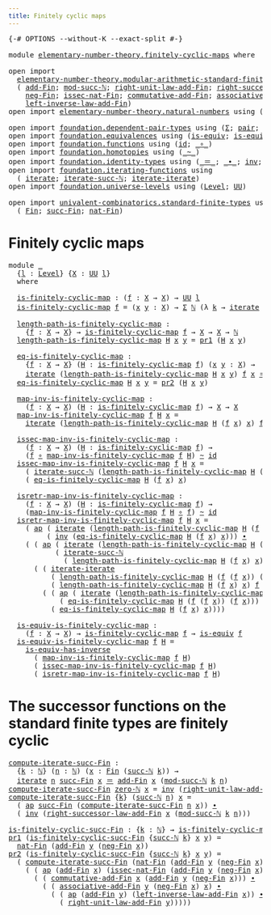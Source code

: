 ```yaml
---
title: Finitely cyclic maps
---
```


<pre class="Agda"><a id="46" class="Symbol">{-#</a> <a id="50" class="Keyword">OPTIONS</a> <a id="58" class="Pragma">--without-K</a> <a id="70" class="Pragma">--exact-split</a> <a id="84" class="Symbol">#-}</a>

<a id="89" class="Keyword">module</a> <a id="96" href="elementary-number-theory.finitely-cyclic-maps.html" class="Module">elementary-number-theory.finitely-cyclic-maps</a> <a id="142" class="Keyword">where</a>

<a id="149" class="Keyword">open</a> <a id="154" class="Keyword">import</a>
  <a id="163" href="elementary-number-theory.modular-arithmetic-standard-finite-types.html" class="Module">elementary-number-theory.modular-arithmetic-standard-finite-types</a> <a id="229" class="Keyword">using</a>
  <a id="237" class="Symbol">(</a> <a id="239" href="elementary-number-theory.modular-arithmetic-standard-finite-types.html#6113" class="Function">add-Fin</a><a id="246" class="Symbol">;</a> <a id="248" href="elementary-number-theory.modular-arithmetic-standard-finite-types.html#2844" class="Function">mod-succ-ℕ</a><a id="258" class="Symbol">;</a> <a id="260" href="elementary-number-theory.modular-arithmetic-standard-finite-types.html#10493" class="Function">right-unit-law-add-Fin</a><a id="282" class="Symbol">;</a> <a id="284" href="elementary-number-theory.modular-arithmetic-standard-finite-types.html#12653" class="Function">right-successor-law-add-Fin</a><a id="311" class="Symbol">;</a>
    <a id="317" href="elementary-number-theory.modular-arithmetic-standard-finite-types.html#7873" class="Function">neg-Fin</a><a id="324" class="Symbol">;</a> <a id="326" href="elementary-number-theory.modular-arithmetic-standard-finite-types.html#5453" class="Function">issec-nat-Fin</a><a id="339" class="Symbol">;</a> <a id="341" href="elementary-number-theory.modular-arithmetic-standard-finite-types.html#9086" class="Function">commutative-add-Fin</a><a id="360" class="Symbol">;</a> <a id="362" href="elementary-number-theory.modular-arithmetic-standard-finite-types.html#9260" class="Function">associative-add-Fin</a><a id="381" class="Symbol">;</a>
    <a id="387" href="elementary-number-theory.modular-arithmetic-standard-finite-types.html#11177" class="Function">left-inverse-law-add-Fin</a><a id="411" class="Symbol">)</a>
<a id="413" class="Keyword">open</a> <a id="418" class="Keyword">import</a> <a id="425" href="elementary-number-theory.natural-numbers.html" class="Module">elementary-number-theory.natural-numbers</a> <a id="466" class="Keyword">using</a> <a id="472" class="Symbol">(</a><a id="473" href="elementary-number-theory.natural-numbers.html#1458" class="Datatype">ℕ</a><a id="474" class="Symbol">;</a> <a id="476" href="elementary-number-theory.natural-numbers.html#1479" class="InductiveConstructor">zero-ℕ</a><a id="482" class="Symbol">;</a> <a id="484" href="elementary-number-theory.natural-numbers.html#1492" class="InductiveConstructor">succ-ℕ</a><a id="490" class="Symbol">)</a>

<a id="493" class="Keyword">open</a> <a id="498" class="Keyword">import</a> <a id="505" href="foundation.dependent-pair-types.html" class="Module">foundation.dependent-pair-types</a> <a id="537" class="Keyword">using</a> <a id="543" class="Symbol">(</a><a id="544" href="foundation-core.dependent-pair-types.html#515" class="Record">Σ</a><a id="545" class="Symbol">;</a> <a id="547" href="foundation-core.dependent-pair-types.html#588" class="InductiveConstructor">pair</a><a id="551" class="Symbol">;</a> <a id="553" href="foundation-core.dependent-pair-types.html#605" class="Field">pr1</a><a id="556" class="Symbol">;</a> <a id="558" href="foundation-core.dependent-pair-types.html#617" class="Field">pr2</a><a id="561" class="Symbol">)</a>
<a id="563" class="Keyword">open</a> <a id="568" class="Keyword">import</a> <a id="575" href="foundation.equivalences.html" class="Module">foundation.equivalences</a> <a id="599" class="Keyword">using</a> <a id="605" class="Symbol">(</a><a id="606" href="foundation-core.equivalences.html#1556" class="Function">is-equiv</a><a id="614" class="Symbol">;</a> <a id="616" href="foundation-core.equivalences.html#3013" class="Function">is-equiv-has-inverse</a><a id="636" class="Symbol">)</a>
<a id="638" class="Keyword">open</a> <a id="643" class="Keyword">import</a> <a id="650" href="foundation.functions.html" class="Module">foundation.functions</a> <a id="671" class="Keyword">using</a> <a id="677" class="Symbol">(</a><a id="678" href="foundation-core.functions.html#322" class="Function">id</a><a id="680" class="Symbol">;</a> <a id="682" href="foundation-core.functions.html#420" class="Function Operator">_∘_</a><a id="685" class="Symbol">)</a>
<a id="687" class="Keyword">open</a> <a id="692" class="Keyword">import</a> <a id="699" href="foundation.homotopies.html" class="Module">foundation.homotopies</a> <a id="721" class="Keyword">using</a> <a id="727" class="Symbol">(</a><a id="728" href="foundation-core.homotopies.html#627" class="Function Operator">_~_</a><a id="731" class="Symbol">)</a>
<a id="733" class="Keyword">open</a> <a id="738" class="Keyword">import</a> <a id="745" href="foundation.identity-types.html" class="Module">foundation.identity-types</a> <a id="771" class="Keyword">using</a> <a id="777" class="Symbol">(</a><a id="778" href="foundation-core.identity-types.html#1865" class="Function Operator">_＝_</a><a id="781" class="Symbol">;</a> <a id="783" href="foundation-core.identity-types.html#2425" class="Function Operator">_∙_</a><a id="786" class="Symbol">;</a> <a id="788" href="foundation-core.identity-types.html#2729" class="Function">inv</a><a id="791" class="Symbol">;</a> <a id="793" href="foundation-core.identity-types.html#4003" class="Function">ap</a><a id="795" class="Symbol">)</a>
<a id="797" class="Keyword">open</a> <a id="802" class="Keyword">import</a> <a id="809" href="foundation.iterating-functions.html" class="Module">foundation.iterating-functions</a> <a id="840" class="Keyword">using</a>
  <a id="848" class="Symbol">(</a> <a id="850" href="foundation.iterating-functions.html#1798" class="Function">iterate</a><a id="857" class="Symbol">;</a> <a id="859" href="foundation.iterating-functions.html#2134" class="Function">iterate-succ-ℕ</a><a id="873" class="Symbol">;</a> <a id="875" href="foundation.iterating-functions.html#3582" class="Function">iterate-iterate</a><a id="890" class="Symbol">)</a>
<a id="892" class="Keyword">open</a> <a id="897" class="Keyword">import</a> <a id="904" href="foundation.universe-levels.html" class="Module">foundation.universe-levels</a> <a id="931" class="Keyword">using</a> <a id="937" class="Symbol">(</a><a id="938" href="Agda.Primitive.html#597" class="Postulate">Level</a><a id="943" class="Symbol">;</a> <a id="945" href="foundation-core.universe-levels.html#235" class="Primitive">UU</a><a id="947" class="Symbol">)</a>

<a id="950" class="Keyword">open</a> <a id="955" class="Keyword">import</a> <a id="962" href="univalent-combinatorics.standard-finite-types.html" class="Module">univalent-combinatorics.standard-finite-types</a> <a id="1008" class="Keyword">using</a>
  <a id="1016" class="Symbol">(</a> <a id="1018" href="univalent-combinatorics.standard-finite-types.html#2293" class="Function">Fin</a><a id="1021" class="Symbol">;</a> <a id="1023" href="univalent-combinatorics.standard-finite-types.html#7812" class="Function">succ-Fin</a><a id="1031" class="Symbol">;</a> <a id="1033" href="univalent-combinatorics.standard-finite-types.html#5814" class="Function">nat-Fin</a><a id="1040" class="Symbol">)</a>
</pre>
# Finitely cyclic maps

<pre class="Agda"><a id="1079" class="Keyword">module</a> <a id="1086" href="elementary-number-theory.finitely-cyclic-maps.html#1086" class="Module">_</a>
  <a id="1090" class="Symbol">{</a><a id="1091" href="elementary-number-theory.finitely-cyclic-maps.html#1091" class="Bound">l</a> <a id="1093" class="Symbol">:</a> <a id="1095" href="Agda.Primitive.html#597" class="Postulate">Level</a><a id="1100" class="Symbol">}</a> <a id="1102" class="Symbol">{</a><a id="1103" href="elementary-number-theory.finitely-cyclic-maps.html#1103" class="Bound">X</a> <a id="1105" class="Symbol">:</a> <a id="1107" href="foundation-core.universe-levels.html#235" class="Primitive">UU</a> <a id="1110" href="elementary-number-theory.finitely-cyclic-maps.html#1091" class="Bound">l</a><a id="1111" class="Symbol">}</a>
  <a id="1115" class="Keyword">where</a>

  <a id="1124" href="elementary-number-theory.finitely-cyclic-maps.html#1124" class="Function">is-finitely-cyclic-map</a> <a id="1147" class="Symbol">:</a> <a id="1149" class="Symbol">(</a><a id="1150" href="elementary-number-theory.finitely-cyclic-maps.html#1150" class="Bound">f</a> <a id="1152" class="Symbol">:</a> <a id="1154" href="elementary-number-theory.finitely-cyclic-maps.html#1103" class="Bound">X</a> <a id="1156" class="Symbol">→</a> <a id="1158" href="elementary-number-theory.finitely-cyclic-maps.html#1103" class="Bound">X</a><a id="1159" class="Symbol">)</a> <a id="1161" class="Symbol">→</a> <a id="1163" href="foundation-core.universe-levels.html#235" class="Primitive">UU</a> <a id="1166" href="elementary-number-theory.finitely-cyclic-maps.html#1091" class="Bound">l</a>
  <a id="1170" href="elementary-number-theory.finitely-cyclic-maps.html#1124" class="Function">is-finitely-cyclic-map</a> <a id="1193" href="elementary-number-theory.finitely-cyclic-maps.html#1193" class="Bound">f</a> <a id="1195" class="Symbol">=</a> <a id="1197" class="Symbol">(</a><a id="1198" href="elementary-number-theory.finitely-cyclic-maps.html#1198" class="Bound">x</a> <a id="1200" href="elementary-number-theory.finitely-cyclic-maps.html#1200" class="Bound">y</a> <a id="1202" class="Symbol">:</a> <a id="1204" href="elementary-number-theory.finitely-cyclic-maps.html#1103" class="Bound">X</a><a id="1205" class="Symbol">)</a> <a id="1207" class="Symbol">→</a> <a id="1209" href="foundation-core.dependent-pair-types.html#515" class="Record">Σ</a> <a id="1211" href="elementary-number-theory.natural-numbers.html#1458" class="Datatype">ℕ</a> <a id="1213" class="Symbol">(λ</a> <a id="1216" href="elementary-number-theory.finitely-cyclic-maps.html#1216" class="Bound">k</a> <a id="1218" class="Symbol">→</a> <a id="1220" href="foundation.iterating-functions.html#1798" class="Function">iterate</a> <a id="1228" href="elementary-number-theory.finitely-cyclic-maps.html#1216" class="Bound">k</a> <a id="1230" href="elementary-number-theory.finitely-cyclic-maps.html#1193" class="Bound">f</a> <a id="1232" href="elementary-number-theory.finitely-cyclic-maps.html#1198" class="Bound">x</a> <a id="1234" href="foundation-core.identity-types.html#1865" class="Function Operator">＝</a> <a id="1236" href="elementary-number-theory.finitely-cyclic-maps.html#1200" class="Bound">y</a><a id="1237" class="Symbol">)</a>

  <a id="1242" href="elementary-number-theory.finitely-cyclic-maps.html#1242" class="Function">length-path-is-finitely-cyclic-map</a> <a id="1277" class="Symbol">:</a>
    <a id="1283" class="Symbol">{</a><a id="1284" href="elementary-number-theory.finitely-cyclic-maps.html#1284" class="Bound">f</a> <a id="1286" class="Symbol">:</a> <a id="1288" href="elementary-number-theory.finitely-cyclic-maps.html#1103" class="Bound">X</a> <a id="1290" class="Symbol">→</a> <a id="1292" href="elementary-number-theory.finitely-cyclic-maps.html#1103" class="Bound">X</a><a id="1293" class="Symbol">}</a> <a id="1295" class="Symbol">→</a> <a id="1297" href="elementary-number-theory.finitely-cyclic-maps.html#1124" class="Function">is-finitely-cyclic-map</a> <a id="1320" href="elementary-number-theory.finitely-cyclic-maps.html#1284" class="Bound">f</a> <a id="1322" class="Symbol">→</a> <a id="1324" href="elementary-number-theory.finitely-cyclic-maps.html#1103" class="Bound">X</a> <a id="1326" class="Symbol">→</a> <a id="1328" href="elementary-number-theory.finitely-cyclic-maps.html#1103" class="Bound">X</a> <a id="1330" class="Symbol">→</a> <a id="1332" href="elementary-number-theory.natural-numbers.html#1458" class="Datatype">ℕ</a>
  <a id="1336" href="elementary-number-theory.finitely-cyclic-maps.html#1242" class="Function">length-path-is-finitely-cyclic-map</a> <a id="1371" href="elementary-number-theory.finitely-cyclic-maps.html#1371" class="Bound">H</a> <a id="1373" href="elementary-number-theory.finitely-cyclic-maps.html#1373" class="Bound">x</a> <a id="1375" href="elementary-number-theory.finitely-cyclic-maps.html#1375" class="Bound">y</a> <a id="1377" class="Symbol">=</a> <a id="1379" href="foundation-core.dependent-pair-types.html#605" class="Field">pr1</a> <a id="1383" class="Symbol">(</a><a id="1384" href="elementary-number-theory.finitely-cyclic-maps.html#1371" class="Bound">H</a> <a id="1386" href="elementary-number-theory.finitely-cyclic-maps.html#1373" class="Bound">x</a> <a id="1388" href="elementary-number-theory.finitely-cyclic-maps.html#1375" class="Bound">y</a><a id="1389" class="Symbol">)</a>

  <a id="1394" href="elementary-number-theory.finitely-cyclic-maps.html#1394" class="Function">eq-is-finitely-cyclic-map</a> <a id="1420" class="Symbol">:</a>
    <a id="1426" class="Symbol">{</a><a id="1427" href="elementary-number-theory.finitely-cyclic-maps.html#1427" class="Bound">f</a> <a id="1429" class="Symbol">:</a> <a id="1431" href="elementary-number-theory.finitely-cyclic-maps.html#1103" class="Bound">X</a> <a id="1433" class="Symbol">→</a> <a id="1435" href="elementary-number-theory.finitely-cyclic-maps.html#1103" class="Bound">X</a><a id="1436" class="Symbol">}</a> <a id="1438" class="Symbol">(</a><a id="1439" href="elementary-number-theory.finitely-cyclic-maps.html#1439" class="Bound">H</a> <a id="1441" class="Symbol">:</a> <a id="1443" href="elementary-number-theory.finitely-cyclic-maps.html#1124" class="Function">is-finitely-cyclic-map</a> <a id="1466" href="elementary-number-theory.finitely-cyclic-maps.html#1427" class="Bound">f</a><a id="1467" class="Symbol">)</a> <a id="1469" class="Symbol">(</a><a id="1470" href="elementary-number-theory.finitely-cyclic-maps.html#1470" class="Bound">x</a> <a id="1472" href="elementary-number-theory.finitely-cyclic-maps.html#1472" class="Bound">y</a> <a id="1474" class="Symbol">:</a> <a id="1476" href="elementary-number-theory.finitely-cyclic-maps.html#1103" class="Bound">X</a><a id="1477" class="Symbol">)</a> <a id="1479" class="Symbol">→</a>
    <a id="1485" href="foundation.iterating-functions.html#1798" class="Function">iterate</a> <a id="1493" class="Symbol">(</a><a id="1494" href="elementary-number-theory.finitely-cyclic-maps.html#1242" class="Function">length-path-is-finitely-cyclic-map</a> <a id="1529" href="elementary-number-theory.finitely-cyclic-maps.html#1439" class="Bound">H</a> <a id="1531" href="elementary-number-theory.finitely-cyclic-maps.html#1470" class="Bound">x</a> <a id="1533" href="elementary-number-theory.finitely-cyclic-maps.html#1472" class="Bound">y</a><a id="1534" class="Symbol">)</a> <a id="1536" href="elementary-number-theory.finitely-cyclic-maps.html#1427" class="Bound">f</a> <a id="1538" href="elementary-number-theory.finitely-cyclic-maps.html#1470" class="Bound">x</a> <a id="1540" href="foundation-core.identity-types.html#1865" class="Function Operator">＝</a> <a id="1542" href="elementary-number-theory.finitely-cyclic-maps.html#1472" class="Bound">y</a>
  <a id="1546" href="elementary-number-theory.finitely-cyclic-maps.html#1394" class="Function">eq-is-finitely-cyclic-map</a> <a id="1572" href="elementary-number-theory.finitely-cyclic-maps.html#1572" class="Bound">H</a> <a id="1574" href="elementary-number-theory.finitely-cyclic-maps.html#1574" class="Bound">x</a> <a id="1576" href="elementary-number-theory.finitely-cyclic-maps.html#1576" class="Bound">y</a> <a id="1578" class="Symbol">=</a> <a id="1580" href="foundation-core.dependent-pair-types.html#617" class="Field">pr2</a> <a id="1584" class="Symbol">(</a><a id="1585" href="elementary-number-theory.finitely-cyclic-maps.html#1572" class="Bound">H</a> <a id="1587" href="elementary-number-theory.finitely-cyclic-maps.html#1574" class="Bound">x</a> <a id="1589" href="elementary-number-theory.finitely-cyclic-maps.html#1576" class="Bound">y</a><a id="1590" class="Symbol">)</a>

  <a id="1595" href="elementary-number-theory.finitely-cyclic-maps.html#1595" class="Function">map-inv-is-finitely-cyclic-map</a> <a id="1626" class="Symbol">:</a>
    <a id="1632" class="Symbol">(</a><a id="1633" href="elementary-number-theory.finitely-cyclic-maps.html#1633" class="Bound">f</a> <a id="1635" class="Symbol">:</a> <a id="1637" href="elementary-number-theory.finitely-cyclic-maps.html#1103" class="Bound">X</a> <a id="1639" class="Symbol">→</a> <a id="1641" href="elementary-number-theory.finitely-cyclic-maps.html#1103" class="Bound">X</a><a id="1642" class="Symbol">)</a> <a id="1644" class="Symbol">(</a><a id="1645" href="elementary-number-theory.finitely-cyclic-maps.html#1645" class="Bound">H</a> <a id="1647" class="Symbol">:</a> <a id="1649" href="elementary-number-theory.finitely-cyclic-maps.html#1124" class="Function">is-finitely-cyclic-map</a> <a id="1672" href="elementary-number-theory.finitely-cyclic-maps.html#1633" class="Bound">f</a><a id="1673" class="Symbol">)</a> <a id="1675" class="Symbol">→</a> <a id="1677" href="elementary-number-theory.finitely-cyclic-maps.html#1103" class="Bound">X</a> <a id="1679" class="Symbol">→</a> <a id="1681" href="elementary-number-theory.finitely-cyclic-maps.html#1103" class="Bound">X</a>
  <a id="1685" href="elementary-number-theory.finitely-cyclic-maps.html#1595" class="Function">map-inv-is-finitely-cyclic-map</a> <a id="1716" href="elementary-number-theory.finitely-cyclic-maps.html#1716" class="Bound">f</a> <a id="1718" href="elementary-number-theory.finitely-cyclic-maps.html#1718" class="Bound">H</a> <a id="1720" href="elementary-number-theory.finitely-cyclic-maps.html#1720" class="Bound">x</a> <a id="1722" class="Symbol">=</a>
    <a id="1728" href="foundation.iterating-functions.html#1798" class="Function">iterate</a> <a id="1736" class="Symbol">(</a><a id="1737" href="elementary-number-theory.finitely-cyclic-maps.html#1242" class="Function">length-path-is-finitely-cyclic-map</a> <a id="1772" href="elementary-number-theory.finitely-cyclic-maps.html#1718" class="Bound">H</a> <a id="1774" class="Symbol">(</a><a id="1775" href="elementary-number-theory.finitely-cyclic-maps.html#1716" class="Bound">f</a> <a id="1777" href="elementary-number-theory.finitely-cyclic-maps.html#1720" class="Bound">x</a><a id="1778" class="Symbol">)</a> <a id="1780" href="elementary-number-theory.finitely-cyclic-maps.html#1720" class="Bound">x</a><a id="1781" class="Symbol">)</a> <a id="1783" href="elementary-number-theory.finitely-cyclic-maps.html#1716" class="Bound">f</a> <a id="1785" href="elementary-number-theory.finitely-cyclic-maps.html#1720" class="Bound">x</a>

  <a id="1790" href="elementary-number-theory.finitely-cyclic-maps.html#1790" class="Function">issec-map-inv-is-finitely-cyclic-map</a> <a id="1827" class="Symbol">:</a>
    <a id="1833" class="Symbol">(</a><a id="1834" href="elementary-number-theory.finitely-cyclic-maps.html#1834" class="Bound">f</a> <a id="1836" class="Symbol">:</a> <a id="1838" href="elementary-number-theory.finitely-cyclic-maps.html#1103" class="Bound">X</a> <a id="1840" class="Symbol">→</a> <a id="1842" href="elementary-number-theory.finitely-cyclic-maps.html#1103" class="Bound">X</a><a id="1843" class="Symbol">)</a> <a id="1845" class="Symbol">(</a><a id="1846" href="elementary-number-theory.finitely-cyclic-maps.html#1846" class="Bound">H</a> <a id="1848" class="Symbol">:</a> <a id="1850" href="elementary-number-theory.finitely-cyclic-maps.html#1124" class="Function">is-finitely-cyclic-map</a> <a id="1873" href="elementary-number-theory.finitely-cyclic-maps.html#1834" class="Bound">f</a><a id="1874" class="Symbol">)</a> <a id="1876" class="Symbol">→</a>
    <a id="1882" class="Symbol">(</a><a id="1883" href="elementary-number-theory.finitely-cyclic-maps.html#1834" class="Bound">f</a> <a id="1885" href="foundation-core.functions.html#420" class="Function Operator">∘</a> <a id="1887" href="elementary-number-theory.finitely-cyclic-maps.html#1595" class="Function">map-inv-is-finitely-cyclic-map</a> <a id="1918" href="elementary-number-theory.finitely-cyclic-maps.html#1834" class="Bound">f</a> <a id="1920" href="elementary-number-theory.finitely-cyclic-maps.html#1846" class="Bound">H</a><a id="1921" class="Symbol">)</a> <a id="1923" href="foundation-core.homotopies.html#627" class="Function Operator">~</a> <a id="1925" href="foundation-core.functions.html#322" class="Function">id</a>
  <a id="1930" href="elementary-number-theory.finitely-cyclic-maps.html#1790" class="Function">issec-map-inv-is-finitely-cyclic-map</a> <a id="1967" href="elementary-number-theory.finitely-cyclic-maps.html#1967" class="Bound">f</a> <a id="1969" href="elementary-number-theory.finitely-cyclic-maps.html#1969" class="Bound">H</a> <a id="1971" href="elementary-number-theory.finitely-cyclic-maps.html#1971" class="Bound">x</a> <a id="1973" class="Symbol">=</a>
    <a id="1979" class="Symbol">(</a> <a id="1981" href="foundation.iterating-functions.html#2134" class="Function">iterate-succ-ℕ</a> <a id="1996" class="Symbol">(</a><a id="1997" href="elementary-number-theory.finitely-cyclic-maps.html#1242" class="Function">length-path-is-finitely-cyclic-map</a> <a id="2032" href="elementary-number-theory.finitely-cyclic-maps.html#1969" class="Bound">H</a> <a id="2034" class="Symbol">(</a><a id="2035" href="elementary-number-theory.finitely-cyclic-maps.html#1967" class="Bound">f</a> <a id="2037" href="elementary-number-theory.finitely-cyclic-maps.html#1971" class="Bound">x</a><a id="2038" class="Symbol">)</a> <a id="2040" href="elementary-number-theory.finitely-cyclic-maps.html#1971" class="Bound">x</a><a id="2041" class="Symbol">)</a> <a id="2043" href="elementary-number-theory.finitely-cyclic-maps.html#1967" class="Bound">f</a> <a id="2045" href="elementary-number-theory.finitely-cyclic-maps.html#1971" class="Bound">x</a><a id="2046" class="Symbol">)</a> <a id="2048" href="foundation-core.identity-types.html#2425" class="Function Operator">∙</a>
    <a id="2054" class="Symbol">(</a> <a id="2056" href="elementary-number-theory.finitely-cyclic-maps.html#1394" class="Function">eq-is-finitely-cyclic-map</a> <a id="2082" href="elementary-number-theory.finitely-cyclic-maps.html#1969" class="Bound">H</a> <a id="2084" class="Symbol">(</a><a id="2085" href="elementary-number-theory.finitely-cyclic-maps.html#1967" class="Bound">f</a> <a id="2087" href="elementary-number-theory.finitely-cyclic-maps.html#1971" class="Bound">x</a><a id="2088" class="Symbol">)</a> <a id="2090" href="elementary-number-theory.finitely-cyclic-maps.html#1971" class="Bound">x</a><a id="2091" class="Symbol">)</a>

  <a id="2096" href="elementary-number-theory.finitely-cyclic-maps.html#2096" class="Function">isretr-map-inv-is-finitely-cyclic-map</a> <a id="2134" class="Symbol">:</a>
    <a id="2140" class="Symbol">(</a><a id="2141" href="elementary-number-theory.finitely-cyclic-maps.html#2141" class="Bound">f</a> <a id="2143" class="Symbol">:</a> <a id="2145" href="elementary-number-theory.finitely-cyclic-maps.html#1103" class="Bound">X</a> <a id="2147" class="Symbol">→</a> <a id="2149" href="elementary-number-theory.finitely-cyclic-maps.html#1103" class="Bound">X</a><a id="2150" class="Symbol">)</a> <a id="2152" class="Symbol">(</a><a id="2153" href="elementary-number-theory.finitely-cyclic-maps.html#2153" class="Bound">H</a> <a id="2155" class="Symbol">:</a> <a id="2157" href="elementary-number-theory.finitely-cyclic-maps.html#1124" class="Function">is-finitely-cyclic-map</a> <a id="2180" href="elementary-number-theory.finitely-cyclic-maps.html#2141" class="Bound">f</a><a id="2181" class="Symbol">)</a> <a id="2183" class="Symbol">→</a>
    <a id="2189" class="Symbol">(</a><a id="2190" href="elementary-number-theory.finitely-cyclic-maps.html#1595" class="Function">map-inv-is-finitely-cyclic-map</a> <a id="2221" href="elementary-number-theory.finitely-cyclic-maps.html#2141" class="Bound">f</a> <a id="2223" href="elementary-number-theory.finitely-cyclic-maps.html#2153" class="Bound">H</a> <a id="2225" href="foundation-core.functions.html#420" class="Function Operator">∘</a> <a id="2227" href="elementary-number-theory.finitely-cyclic-maps.html#2141" class="Bound">f</a><a id="2228" class="Symbol">)</a> <a id="2230" href="foundation-core.homotopies.html#627" class="Function Operator">~</a> <a id="2232" href="foundation-core.functions.html#322" class="Function">id</a>
  <a id="2237" href="elementary-number-theory.finitely-cyclic-maps.html#2096" class="Function">isretr-map-inv-is-finitely-cyclic-map</a> <a id="2275" href="elementary-number-theory.finitely-cyclic-maps.html#2275" class="Bound">f</a> <a id="2277" href="elementary-number-theory.finitely-cyclic-maps.html#2277" class="Bound">H</a> <a id="2279" href="elementary-number-theory.finitely-cyclic-maps.html#2279" class="Bound">x</a> <a id="2281" class="Symbol">=</a>
    <a id="2287" class="Symbol">(</a> <a id="2289" href="foundation-core.identity-types.html#4003" class="Function">ap</a> <a id="2292" class="Symbol">(</a> <a id="2294" href="foundation.iterating-functions.html#1798" class="Function">iterate</a> <a id="2302" class="Symbol">(</a><a id="2303" href="elementary-number-theory.finitely-cyclic-maps.html#1242" class="Function">length-path-is-finitely-cyclic-map</a> <a id="2338" href="elementary-number-theory.finitely-cyclic-maps.html#2277" class="Bound">H</a> <a id="2340" class="Symbol">(</a><a id="2341" href="elementary-number-theory.finitely-cyclic-maps.html#2275" class="Bound">f</a> <a id="2343" class="Symbol">(</a><a id="2344" href="elementary-number-theory.finitely-cyclic-maps.html#2275" class="Bound">f</a> <a id="2346" href="elementary-number-theory.finitely-cyclic-maps.html#2279" class="Bound">x</a><a id="2347" class="Symbol">))</a> <a id="2350" class="Symbol">(</a><a id="2351" href="elementary-number-theory.finitely-cyclic-maps.html#2275" class="Bound">f</a> <a id="2353" href="elementary-number-theory.finitely-cyclic-maps.html#2279" class="Bound">x</a><a id="2354" class="Symbol">))</a> <a id="2357" href="elementary-number-theory.finitely-cyclic-maps.html#2275" class="Bound">f</a> <a id="2359" href="foundation-core.functions.html#420" class="Function Operator">∘</a> <a id="2361" href="elementary-number-theory.finitely-cyclic-maps.html#2275" class="Bound">f</a><a id="2362" class="Symbol">)</a>
         <a id="2373" class="Symbol">(</a> <a id="2375" href="foundation-core.identity-types.html#2729" class="Function">inv</a> <a id="2379" class="Symbol">(</a><a id="2380" href="elementary-number-theory.finitely-cyclic-maps.html#1394" class="Function">eq-is-finitely-cyclic-map</a> <a id="2406" href="elementary-number-theory.finitely-cyclic-maps.html#2277" class="Bound">H</a> <a id="2408" class="Symbol">(</a><a id="2409" href="elementary-number-theory.finitely-cyclic-maps.html#2275" class="Bound">f</a> <a id="2411" href="elementary-number-theory.finitely-cyclic-maps.html#2279" class="Bound">x</a><a id="2412" class="Symbol">)</a> <a id="2414" href="elementary-number-theory.finitely-cyclic-maps.html#2279" class="Bound">x</a><a id="2415" class="Symbol">)))</a> <a id="2419" href="foundation-core.identity-types.html#2425" class="Function Operator">∙</a>
    <a id="2425" class="Symbol">(</a> <a id="2427" class="Symbol">(</a> <a id="2429" href="foundation-core.identity-types.html#4003" class="Function">ap</a> <a id="2432" class="Symbol">(</a> <a id="2434" href="foundation.iterating-functions.html#1798" class="Function">iterate</a> <a id="2442" class="Symbol">(</a><a id="2443" href="elementary-number-theory.finitely-cyclic-maps.html#1242" class="Function">length-path-is-finitely-cyclic-map</a> <a id="2478" href="elementary-number-theory.finitely-cyclic-maps.html#2277" class="Bound">H</a> <a id="2480" class="Symbol">(</a><a id="2481" href="elementary-number-theory.finitely-cyclic-maps.html#2275" class="Bound">f</a> <a id="2483" class="Symbol">(</a><a id="2484" href="elementary-number-theory.finitely-cyclic-maps.html#2275" class="Bound">f</a> <a id="2486" href="elementary-number-theory.finitely-cyclic-maps.html#2279" class="Bound">x</a><a id="2487" class="Symbol">))</a> <a id="2490" class="Symbol">(</a><a id="2491" href="elementary-number-theory.finitely-cyclic-maps.html#2275" class="Bound">f</a> <a id="2493" href="elementary-number-theory.finitely-cyclic-maps.html#2279" class="Bound">x</a><a id="2494" class="Symbol">))</a> <a id="2497" href="elementary-number-theory.finitely-cyclic-maps.html#2275" class="Bound">f</a><a id="2498" class="Symbol">)</a>
           <a id="2511" class="Symbol">(</a> <a id="2513" href="foundation.iterating-functions.html#2134" class="Function">iterate-succ-ℕ</a>
             <a id="2541" class="Symbol">(</a> <a id="2543" href="elementary-number-theory.finitely-cyclic-maps.html#1242" class="Function">length-path-is-finitely-cyclic-map</a> <a id="2578" href="elementary-number-theory.finitely-cyclic-maps.html#2277" class="Bound">H</a> <a id="2580" class="Symbol">(</a><a id="2581" href="elementary-number-theory.finitely-cyclic-maps.html#2275" class="Bound">f</a> <a id="2583" href="elementary-number-theory.finitely-cyclic-maps.html#2279" class="Bound">x</a><a id="2584" class="Symbol">)</a> <a id="2586" href="elementary-number-theory.finitely-cyclic-maps.html#2279" class="Bound">x</a><a id="2587" class="Symbol">)</a> <a id="2589" href="elementary-number-theory.finitely-cyclic-maps.html#2275" class="Bound">f</a> <a id="2591" class="Symbol">(</a><a id="2592" href="elementary-number-theory.finitely-cyclic-maps.html#2275" class="Bound">f</a> <a id="2594" href="elementary-number-theory.finitely-cyclic-maps.html#2279" class="Bound">x</a><a id="2595" class="Symbol">)))</a> <a id="2599" href="foundation-core.identity-types.html#2425" class="Function Operator">∙</a>
      <a id="2607" class="Symbol">(</a> <a id="2609" class="Symbol">(</a> <a id="2611" href="foundation.iterating-functions.html#3582" class="Function">iterate-iterate</a>
          <a id="2637" class="Symbol">(</a> <a id="2639" href="elementary-number-theory.finitely-cyclic-maps.html#1242" class="Function">length-path-is-finitely-cyclic-map</a> <a id="2674" href="elementary-number-theory.finitely-cyclic-maps.html#2277" class="Bound">H</a> <a id="2676" class="Symbol">(</a><a id="2677" href="elementary-number-theory.finitely-cyclic-maps.html#2275" class="Bound">f</a> <a id="2679" class="Symbol">(</a><a id="2680" href="elementary-number-theory.finitely-cyclic-maps.html#2275" class="Bound">f</a> <a id="2682" href="elementary-number-theory.finitely-cyclic-maps.html#2279" class="Bound">x</a><a id="2683" class="Symbol">))</a> <a id="2686" class="Symbol">(</a><a id="2687" href="elementary-number-theory.finitely-cyclic-maps.html#2275" class="Bound">f</a> <a id="2689" href="elementary-number-theory.finitely-cyclic-maps.html#2279" class="Bound">x</a><a id="2690" class="Symbol">))</a>
          <a id="2703" class="Symbol">(</a> <a id="2705" href="elementary-number-theory.finitely-cyclic-maps.html#1242" class="Function">length-path-is-finitely-cyclic-map</a> <a id="2740" href="elementary-number-theory.finitely-cyclic-maps.html#2277" class="Bound">H</a> <a id="2742" class="Symbol">(</a><a id="2743" href="elementary-number-theory.finitely-cyclic-maps.html#2275" class="Bound">f</a> <a id="2745" href="elementary-number-theory.finitely-cyclic-maps.html#2279" class="Bound">x</a><a id="2746" class="Symbol">)</a> <a id="2748" href="elementary-number-theory.finitely-cyclic-maps.html#2279" class="Bound">x</a><a id="2749" class="Symbol">)</a> <a id="2751" href="elementary-number-theory.finitely-cyclic-maps.html#2275" class="Bound">f</a> <a id="2753" class="Symbol">(</a><a id="2754" href="elementary-number-theory.finitely-cyclic-maps.html#2275" class="Bound">f</a> <a id="2756" class="Symbol">(</a><a id="2757" href="elementary-number-theory.finitely-cyclic-maps.html#2275" class="Bound">f</a> <a id="2759" href="elementary-number-theory.finitely-cyclic-maps.html#2279" class="Bound">x</a><a id="2760" class="Symbol">)))</a> <a id="2764" href="foundation-core.identity-types.html#2425" class="Function Operator">∙</a>
        <a id="2774" class="Symbol">(</a> <a id="2776" class="Symbol">(</a> <a id="2778" href="foundation-core.identity-types.html#4003" class="Function">ap</a> <a id="2781" class="Symbol">(</a> <a id="2783" href="foundation.iterating-functions.html#1798" class="Function">iterate</a> <a id="2791" class="Symbol">(</a><a id="2792" href="elementary-number-theory.finitely-cyclic-maps.html#1242" class="Function">length-path-is-finitely-cyclic-map</a> <a id="2827" href="elementary-number-theory.finitely-cyclic-maps.html#2277" class="Bound">H</a> <a id="2829" class="Symbol">(</a><a id="2830" href="elementary-number-theory.finitely-cyclic-maps.html#2275" class="Bound">f</a> <a id="2832" href="elementary-number-theory.finitely-cyclic-maps.html#2279" class="Bound">x</a><a id="2833" class="Symbol">)</a> <a id="2835" href="elementary-number-theory.finitely-cyclic-maps.html#2279" class="Bound">x</a><a id="2836" class="Symbol">)</a> <a id="2838" href="elementary-number-theory.finitely-cyclic-maps.html#2275" class="Bound">f</a><a id="2839" class="Symbol">)</a>
            <a id="2853" class="Symbol">(</a> <a id="2855" href="elementary-number-theory.finitely-cyclic-maps.html#1394" class="Function">eq-is-finitely-cyclic-map</a> <a id="2881" href="elementary-number-theory.finitely-cyclic-maps.html#2277" class="Bound">H</a> <a id="2883" class="Symbol">(</a><a id="2884" href="elementary-number-theory.finitely-cyclic-maps.html#2275" class="Bound">f</a> <a id="2886" class="Symbol">(</a><a id="2887" href="elementary-number-theory.finitely-cyclic-maps.html#2275" class="Bound">f</a> <a id="2889" href="elementary-number-theory.finitely-cyclic-maps.html#2279" class="Bound">x</a><a id="2890" class="Symbol">))</a> <a id="2893" class="Symbol">(</a><a id="2894" href="elementary-number-theory.finitely-cyclic-maps.html#2275" class="Bound">f</a> <a id="2896" href="elementary-number-theory.finitely-cyclic-maps.html#2279" class="Bound">x</a><a id="2897" class="Symbol">)))</a> <a id="2901" href="foundation-core.identity-types.html#2425" class="Function Operator">∙</a>
          <a id="2913" class="Symbol">(</a> <a id="2915" href="elementary-number-theory.finitely-cyclic-maps.html#1394" class="Function">eq-is-finitely-cyclic-map</a> <a id="2941" href="elementary-number-theory.finitely-cyclic-maps.html#2277" class="Bound">H</a> <a id="2943" class="Symbol">(</a><a id="2944" href="elementary-number-theory.finitely-cyclic-maps.html#2275" class="Bound">f</a> <a id="2946" href="elementary-number-theory.finitely-cyclic-maps.html#2279" class="Bound">x</a><a id="2947" class="Symbol">)</a> <a id="2949" href="elementary-number-theory.finitely-cyclic-maps.html#2279" class="Bound">x</a><a id="2950" class="Symbol">))))</a>

  <a id="2958" href="elementary-number-theory.finitely-cyclic-maps.html#2958" class="Function">is-equiv-is-finitely-cyclic-map</a> <a id="2990" class="Symbol">:</a>
    <a id="2996" class="Symbol">(</a><a id="2997" href="elementary-number-theory.finitely-cyclic-maps.html#2997" class="Bound">f</a> <a id="2999" class="Symbol">:</a> <a id="3001" href="elementary-number-theory.finitely-cyclic-maps.html#1103" class="Bound">X</a> <a id="3003" class="Symbol">→</a> <a id="3005" href="elementary-number-theory.finitely-cyclic-maps.html#1103" class="Bound">X</a><a id="3006" class="Symbol">)</a> <a id="3008" class="Symbol">→</a> <a id="3010" href="elementary-number-theory.finitely-cyclic-maps.html#1124" class="Function">is-finitely-cyclic-map</a> <a id="3033" href="elementary-number-theory.finitely-cyclic-maps.html#2997" class="Bound">f</a> <a id="3035" class="Symbol">→</a> <a id="3037" href="foundation-core.equivalences.html#1556" class="Function">is-equiv</a> <a id="3046" href="elementary-number-theory.finitely-cyclic-maps.html#2997" class="Bound">f</a>
  <a id="3050" href="elementary-number-theory.finitely-cyclic-maps.html#2958" class="Function">is-equiv-is-finitely-cyclic-map</a> <a id="3082" href="elementary-number-theory.finitely-cyclic-maps.html#3082" class="Bound">f</a> <a id="3084" href="elementary-number-theory.finitely-cyclic-maps.html#3084" class="Bound">H</a> <a id="3086" class="Symbol">=</a>
    <a id="3092" href="foundation-core.equivalences.html#3013" class="Function">is-equiv-has-inverse</a>
      <a id="3119" class="Symbol">(</a> <a id="3121" href="elementary-number-theory.finitely-cyclic-maps.html#1595" class="Function">map-inv-is-finitely-cyclic-map</a> <a id="3152" href="elementary-number-theory.finitely-cyclic-maps.html#3082" class="Bound">f</a> <a id="3154" href="elementary-number-theory.finitely-cyclic-maps.html#3084" class="Bound">H</a><a id="3155" class="Symbol">)</a>
      <a id="3163" class="Symbol">(</a> <a id="3165" href="elementary-number-theory.finitely-cyclic-maps.html#1790" class="Function">issec-map-inv-is-finitely-cyclic-map</a> <a id="3202" href="elementary-number-theory.finitely-cyclic-maps.html#3082" class="Bound">f</a> <a id="3204" href="elementary-number-theory.finitely-cyclic-maps.html#3084" class="Bound">H</a><a id="3205" class="Symbol">)</a>
      <a id="3213" class="Symbol">(</a> <a id="3215" href="elementary-number-theory.finitely-cyclic-maps.html#2096" class="Function">isretr-map-inv-is-finitely-cyclic-map</a> <a id="3253" href="elementary-number-theory.finitely-cyclic-maps.html#3082" class="Bound">f</a> <a id="3255" href="elementary-number-theory.finitely-cyclic-maps.html#3084" class="Bound">H</a><a id="3256" class="Symbol">)</a>
</pre>
# The successor functions on the standard finite types are finitely cyclic

<pre class="Agda"><a id="compute-iterate-succ-Fin"></a><a id="3347" href="elementary-number-theory.finitely-cyclic-maps.html#3347" class="Function">compute-iterate-succ-Fin</a> <a id="3372" class="Symbol">:</a>
  <a id="3376" class="Symbol">{</a><a id="3377" href="elementary-number-theory.finitely-cyclic-maps.html#3377" class="Bound">k</a> <a id="3379" class="Symbol">:</a> <a id="3381" href="elementary-number-theory.natural-numbers.html#1458" class="Datatype">ℕ</a><a id="3382" class="Symbol">}</a> <a id="3384" class="Symbol">(</a><a id="3385" href="elementary-number-theory.finitely-cyclic-maps.html#3385" class="Bound">n</a> <a id="3387" class="Symbol">:</a> <a id="3389" href="elementary-number-theory.natural-numbers.html#1458" class="Datatype">ℕ</a><a id="3390" class="Symbol">)</a> <a id="3392" class="Symbol">(</a><a id="3393" href="elementary-number-theory.finitely-cyclic-maps.html#3393" class="Bound">x</a> <a id="3395" class="Symbol">:</a> <a id="3397" href="univalent-combinatorics.standard-finite-types.html#2293" class="Function">Fin</a> <a id="3401" class="Symbol">(</a><a id="3402" href="elementary-number-theory.natural-numbers.html#1492" class="InductiveConstructor">succ-ℕ</a> <a id="3409" href="elementary-number-theory.finitely-cyclic-maps.html#3377" class="Bound">k</a><a id="3410" class="Symbol">))</a> <a id="3413" class="Symbol">→</a>
  <a id="3417" href="foundation.iterating-functions.html#1798" class="Function">iterate</a> <a id="3425" href="elementary-number-theory.finitely-cyclic-maps.html#3385" class="Bound">n</a> <a id="3427" href="univalent-combinatorics.standard-finite-types.html#7812" class="Function">succ-Fin</a> <a id="3436" href="elementary-number-theory.finitely-cyclic-maps.html#3393" class="Bound">x</a> <a id="3438" href="foundation-core.identity-types.html#1865" class="Function Operator">＝</a> <a id="3440" href="elementary-number-theory.modular-arithmetic-standard-finite-types.html#6113" class="Function">add-Fin</a> <a id="3448" href="elementary-number-theory.finitely-cyclic-maps.html#3393" class="Bound">x</a> <a id="3450" class="Symbol">(</a><a id="3451" href="elementary-number-theory.modular-arithmetic-standard-finite-types.html#2844" class="Function">mod-succ-ℕ</a> <a id="3462" href="elementary-number-theory.finitely-cyclic-maps.html#3377" class="Bound">k</a> <a id="3464" href="elementary-number-theory.finitely-cyclic-maps.html#3385" class="Bound">n</a><a id="3465" class="Symbol">)</a>
<a id="3467" href="elementary-number-theory.finitely-cyclic-maps.html#3347" class="Function">compute-iterate-succ-Fin</a> <a id="3492" href="elementary-number-theory.natural-numbers.html#1479" class="InductiveConstructor">zero-ℕ</a> <a id="3499" href="elementary-number-theory.finitely-cyclic-maps.html#3499" class="Bound">x</a> <a id="3501" class="Symbol">=</a> <a id="3503" href="foundation-core.identity-types.html#2729" class="Function">inv</a> <a id="3507" class="Symbol">(</a><a id="3508" href="elementary-number-theory.modular-arithmetic-standard-finite-types.html#10493" class="Function">right-unit-law-add-Fin</a> <a id="3531" href="elementary-number-theory.finitely-cyclic-maps.html#3499" class="Bound">x</a><a id="3532" class="Symbol">)</a>
<a id="3534" href="elementary-number-theory.finitely-cyclic-maps.html#3347" class="Function">compute-iterate-succ-Fin</a> <a id="3559" class="Symbol">{</a><a id="3560" href="elementary-number-theory.finitely-cyclic-maps.html#3560" class="Bound">k</a><a id="3561" class="Symbol">}</a> <a id="3563" class="Symbol">(</a><a id="3564" href="elementary-number-theory.natural-numbers.html#1492" class="InductiveConstructor">succ-ℕ</a> <a id="3571" href="elementary-number-theory.finitely-cyclic-maps.html#3571" class="Bound">n</a><a id="3572" class="Symbol">)</a> <a id="3574" href="elementary-number-theory.finitely-cyclic-maps.html#3574" class="Bound">x</a> <a id="3576" class="Symbol">=</a>
  <a id="3580" class="Symbol">(</a> <a id="3582" href="foundation-core.identity-types.html#4003" class="Function">ap</a> <a id="3585" href="univalent-combinatorics.standard-finite-types.html#7812" class="Function">succ-Fin</a> <a id="3594" class="Symbol">(</a><a id="3595" href="elementary-number-theory.finitely-cyclic-maps.html#3347" class="Function">compute-iterate-succ-Fin</a> <a id="3620" href="elementary-number-theory.finitely-cyclic-maps.html#3571" class="Bound">n</a> <a id="3622" href="elementary-number-theory.finitely-cyclic-maps.html#3574" class="Bound">x</a><a id="3623" class="Symbol">))</a> <a id="3626" href="foundation-core.identity-types.html#2425" class="Function Operator">∙</a>
  <a id="3630" class="Symbol">(</a> <a id="3632" href="foundation-core.identity-types.html#2729" class="Function">inv</a> <a id="3636" class="Symbol">(</a><a id="3637" href="elementary-number-theory.modular-arithmetic-standard-finite-types.html#12653" class="Function">right-successor-law-add-Fin</a> <a id="3665" href="elementary-number-theory.finitely-cyclic-maps.html#3574" class="Bound">x</a> <a id="3667" class="Symbol">(</a><a id="3668" href="elementary-number-theory.modular-arithmetic-standard-finite-types.html#2844" class="Function">mod-succ-ℕ</a> <a id="3679" href="elementary-number-theory.finitely-cyclic-maps.html#3560" class="Bound">k</a> <a id="3681" href="elementary-number-theory.finitely-cyclic-maps.html#3571" class="Bound">n</a><a id="3682" class="Symbol">)))</a>

<a id="is-finitely-cyclic-succ-Fin"></a><a id="3687" href="elementary-number-theory.finitely-cyclic-maps.html#3687" class="Function">is-finitely-cyclic-succ-Fin</a> <a id="3715" class="Symbol">:</a> <a id="3717" class="Symbol">{</a><a id="3718" href="elementary-number-theory.finitely-cyclic-maps.html#3718" class="Bound">k</a> <a id="3720" class="Symbol">:</a> <a id="3722" href="elementary-number-theory.natural-numbers.html#1458" class="Datatype">ℕ</a><a id="3723" class="Symbol">}</a> <a id="3725" class="Symbol">→</a> <a id="3727" href="elementary-number-theory.finitely-cyclic-maps.html#1124" class="Function">is-finitely-cyclic-map</a> <a id="3750" class="Symbol">(</a><a id="3751" href="univalent-combinatorics.standard-finite-types.html#7812" class="Function">succ-Fin</a> <a id="3760" class="Symbol">{</a><a id="3761" href="elementary-number-theory.finitely-cyclic-maps.html#3718" class="Bound">k</a><a id="3762" class="Symbol">})</a>
<a id="3765" href="foundation-core.dependent-pair-types.html#605" class="Field">pr1</a> <a id="3769" class="Symbol">(</a><a id="3770" href="elementary-number-theory.finitely-cyclic-maps.html#3687" class="Function">is-finitely-cyclic-succ-Fin</a> <a id="3798" class="Symbol">{</a><a id="3799" href="elementary-number-theory.natural-numbers.html#1492" class="InductiveConstructor">succ-ℕ</a> <a id="3806" href="elementary-number-theory.finitely-cyclic-maps.html#3806" class="Bound">k</a><a id="3807" class="Symbol">}</a> <a id="3809" href="elementary-number-theory.finitely-cyclic-maps.html#3809" class="Bound">x</a> <a id="3811" href="elementary-number-theory.finitely-cyclic-maps.html#3811" class="Bound">y</a><a id="3812" class="Symbol">)</a> <a id="3814" class="Symbol">=</a>
  <a id="3818" href="univalent-combinatorics.standard-finite-types.html#5814" class="Function">nat-Fin</a> <a id="3826" class="Symbol">(</a><a id="3827" href="elementary-number-theory.modular-arithmetic-standard-finite-types.html#6113" class="Function">add-Fin</a> <a id="3835" href="elementary-number-theory.finitely-cyclic-maps.html#3811" class="Bound">y</a> <a id="3837" class="Symbol">(</a><a id="3838" href="elementary-number-theory.modular-arithmetic-standard-finite-types.html#7873" class="Function">neg-Fin</a> <a id="3846" href="elementary-number-theory.finitely-cyclic-maps.html#3809" class="Bound">x</a><a id="3847" class="Symbol">))</a>
<a id="3850" href="foundation-core.dependent-pair-types.html#617" class="Field">pr2</a> <a id="3854" class="Symbol">(</a><a id="3855" href="elementary-number-theory.finitely-cyclic-maps.html#3687" class="Function">is-finitely-cyclic-succ-Fin</a> <a id="3883" class="Symbol">{</a><a id="3884" href="elementary-number-theory.natural-numbers.html#1492" class="InductiveConstructor">succ-ℕ</a> <a id="3891" href="elementary-number-theory.finitely-cyclic-maps.html#3891" class="Bound">k</a><a id="3892" class="Symbol">}</a> <a id="3894" href="elementary-number-theory.finitely-cyclic-maps.html#3894" class="Bound">x</a> <a id="3896" href="elementary-number-theory.finitely-cyclic-maps.html#3896" class="Bound">y</a><a id="3897" class="Symbol">)</a> <a id="3899" class="Symbol">=</a>
  <a id="3903" class="Symbol">(</a> <a id="3905" href="elementary-number-theory.finitely-cyclic-maps.html#3347" class="Function">compute-iterate-succ-Fin</a> <a id="3930" class="Symbol">(</a><a id="3931" href="univalent-combinatorics.standard-finite-types.html#5814" class="Function">nat-Fin</a> <a id="3939" class="Symbol">(</a><a id="3940" href="elementary-number-theory.modular-arithmetic-standard-finite-types.html#6113" class="Function">add-Fin</a> <a id="3948" href="elementary-number-theory.finitely-cyclic-maps.html#3896" class="Bound">y</a> <a id="3950" class="Symbol">(</a><a id="3951" href="elementary-number-theory.modular-arithmetic-standard-finite-types.html#7873" class="Function">neg-Fin</a> <a id="3959" href="elementary-number-theory.finitely-cyclic-maps.html#3894" class="Bound">x</a><a id="3960" class="Symbol">)))</a> <a id="3964" href="elementary-number-theory.finitely-cyclic-maps.html#3894" class="Bound">x</a><a id="3965" class="Symbol">)</a> <a id="3967" href="foundation-core.identity-types.html#2425" class="Function Operator">∙</a>
    <a id="3973" class="Symbol">(</a> <a id="3975" class="Symbol">(</a> <a id="3977" href="foundation-core.identity-types.html#4003" class="Function">ap</a> <a id="3980" class="Symbol">(</a><a id="3981" href="elementary-number-theory.modular-arithmetic-standard-finite-types.html#6113" class="Function">add-Fin</a> <a id="3989" href="elementary-number-theory.finitely-cyclic-maps.html#3894" class="Bound">x</a><a id="3990" class="Symbol">)</a> <a id="3992" class="Symbol">(</a><a id="3993" href="elementary-number-theory.modular-arithmetic-standard-finite-types.html#5453" class="Function">issec-nat-Fin</a> <a id="4007" class="Symbol">(</a><a id="4008" href="elementary-number-theory.modular-arithmetic-standard-finite-types.html#6113" class="Function">add-Fin</a> <a id="4016" href="elementary-number-theory.finitely-cyclic-maps.html#3896" class="Bound">y</a> <a id="4018" class="Symbol">(</a><a id="4019" href="elementary-number-theory.modular-arithmetic-standard-finite-types.html#7873" class="Function">neg-Fin</a> <a id="4027" href="elementary-number-theory.finitely-cyclic-maps.html#3894" class="Bound">x</a><a id="4028" class="Symbol">))))</a> <a id="4033" href="foundation-core.identity-types.html#2425" class="Function Operator">∙</a>
      <a id="4041" class="Symbol">(</a> <a id="4043" class="Symbol">(</a> <a id="4045" href="elementary-number-theory.modular-arithmetic-standard-finite-types.html#9086" class="Function">commutative-add-Fin</a> <a id="4065" href="elementary-number-theory.finitely-cyclic-maps.html#3894" class="Bound">x</a> <a id="4067" class="Symbol">(</a><a id="4068" href="elementary-number-theory.modular-arithmetic-standard-finite-types.html#6113" class="Function">add-Fin</a> <a id="4076" href="elementary-number-theory.finitely-cyclic-maps.html#3896" class="Bound">y</a> <a id="4078" class="Symbol">(</a><a id="4079" href="elementary-number-theory.modular-arithmetic-standard-finite-types.html#7873" class="Function">neg-Fin</a> <a id="4087" href="elementary-number-theory.finitely-cyclic-maps.html#3894" class="Bound">x</a><a id="4088" class="Symbol">)))</a> <a id="4092" href="foundation-core.identity-types.html#2425" class="Function Operator">∙</a>
        <a id="4102" class="Symbol">(</a> <a id="4104" class="Symbol">(</a> <a id="4106" href="elementary-number-theory.modular-arithmetic-standard-finite-types.html#9260" class="Function">associative-add-Fin</a> <a id="4126" href="elementary-number-theory.finitely-cyclic-maps.html#3896" class="Bound">y</a> <a id="4128" class="Symbol">(</a><a id="4129" href="elementary-number-theory.modular-arithmetic-standard-finite-types.html#7873" class="Function">neg-Fin</a> <a id="4137" href="elementary-number-theory.finitely-cyclic-maps.html#3894" class="Bound">x</a><a id="4138" class="Symbol">)</a> <a id="4140" href="elementary-number-theory.finitely-cyclic-maps.html#3894" class="Bound">x</a><a id="4141" class="Symbol">)</a> <a id="4143" href="foundation-core.identity-types.html#2425" class="Function Operator">∙</a>
          <a id="4155" class="Symbol">(</a> <a id="4157" class="Symbol">(</a> <a id="4159" href="foundation-core.identity-types.html#4003" class="Function">ap</a> <a id="4162" class="Symbol">(</a><a id="4163" href="elementary-number-theory.modular-arithmetic-standard-finite-types.html#6113" class="Function">add-Fin</a> <a id="4171" href="elementary-number-theory.finitely-cyclic-maps.html#3896" class="Bound">y</a><a id="4172" class="Symbol">)</a> <a id="4174" class="Symbol">(</a><a id="4175" href="elementary-number-theory.modular-arithmetic-standard-finite-types.html#11177" class="Function">left-inverse-law-add-Fin</a> <a id="4200" href="elementary-number-theory.finitely-cyclic-maps.html#3894" class="Bound">x</a><a id="4201" class="Symbol">))</a> <a id="4204" href="foundation-core.identity-types.html#2425" class="Function Operator">∙</a>
            <a id="4218" class="Symbol">(</a> <a id="4220" href="elementary-number-theory.modular-arithmetic-standard-finite-types.html#10493" class="Function">right-unit-law-add-Fin</a> <a id="4243" href="elementary-number-theory.finitely-cyclic-maps.html#3896" class="Bound">y</a><a id="4244" class="Symbol">)))))</a>
</pre>